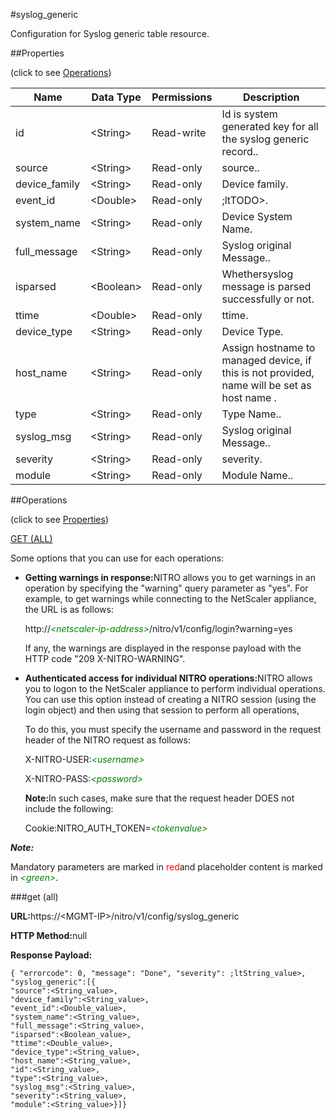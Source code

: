 #syslog_generic

Configuration for Syslog generic table resource.


##Properties 
<span>(click to see [Operations](#opera))</span>


<table><thead><tr><th>Name</th><th>Data Type</th><th>Permissions</th><th>Description</th></tr></thead><tbody><tr><td>id</td><td>&lt;String></td><td>Read-write</td><td>Id is system generated key for all the syslog generic record..</td></tr><tr><td>source</td><td>&lt;String></td><td>Read-only</td><td>source..</td></tr><tr><td>device_family</td><td>&lt;String></td><td>Read-only</td><td>Device family.</td></tr><tr><td>event_id</td><td>&lt;Double></td><td>Read-only</td><td>;ltTODO&gt;.</td></tr><tr><td>system_name</td><td>&lt;String></td><td>Read-only</td><td>Device System Name.</td></tr><tr><td>full_message</td><td>&lt;String></td><td>Read-only</td><td>Syslog original Message..</td></tr><tr><td>isparsed</td><td>&lt;Boolean></td><td>Read-only</td><td>Whethersyslog message is parsed successfully or not.</td></tr><tr><td>ttime</td><td>&lt;Double></td><td>Read-only</td><td>ttime.</td></tr><tr><td>device_type</td><td>&lt;String></td><td>Read-only</td><td>Device Type.</td></tr><tr><td>host_name</td><td>&lt;String></td><td>Read-only</td><td>Assign hostname to managed device, if this is not provided, name will be set as host name .</td></tr><tr><td>type</td><td>&lt;String></td><td>Read-only</td><td>Type Name..</td></tr><tr><td>syslog_msg</td><td>&lt;String></td><td>Read-only</td><td>Syslog original Message..</td></tr><tr><td>severity</td><td>&lt;String></td><td>Read-only</td><td>severity.</td></tr><tr><td>module</td><td>&lt;String></td><td>Read-only</td><td>Module Name..</td></tr></tbody></table>
##Operations 
<span>(click to see [Properties](#prope))</span>


[GET (ALL)](#get-)


Some options that you can use for each operations:
<ul><li><p><b>Getting warnings in response:</b>NITRO allows you to get warnings in an operation by specifying the "warning" query parameter as "yes". For example, to get warnings while connecting to the NetScaler appliance, the URL is as follows:</p><p>http://<span style="color:green;font-style:italic;">&lt;netscaler-ip-address&gt;</span>/nitro/v1/config/login?warning=yes</p><p>If any, the warnings are displayed in the response payload with the HTTP code "209 X-NITRO-WARNING".</p></li><li><p><b>Authenticated access for individual NITRO operations:</b>NITRO allows you to logon to the NetScaler appliance to perform individual operations. You can use this option instead of creating a NITRO session (using the login object) and then using that session to perform all operations,</p><p>To do this, you must specify the username and password in the request header of the NITRO request as follows:</p><p>X-NITRO-USER:<span style="color:green;font-style:italic;">&lt;username&gt;</span></p><p>X-NITRO-PASS:<span style="color:green;font-style:italic;">&lt;password&gt;</span></p><p><b>Note:</b>In such cases, make sure that the request header DOES not include the following:</p><p>Cookie:NITRO_AUTH_TOKEN=<span style="color:green;font-style:italic;">&lt;tokenvalue&gt;</span></p></li></ul>



***Note:*** 
Mandatory parameters are marked in <span style="color:#FF0000;">red</span>and placeholder content is marked in <span style="color:green;font-style:italic">&lt;green&gt;</span>.

###get (all)



<b>URL:</b>https://&lt;MGMT-IP&gt;/nitro/v1/config/syslog_generic
<b>HTTP Method:</b>null
<b>Response Payload: </b>```{ "errorcode": 0, "message": "Done", "severity": ;ltString_value>, "syslog_generic":[{"source":<String_value>,"device_family":<String_value>,"event_id":<Double_value>,"system_name":<String_value>,"full_message":<String_value>,"isparsed":<Boolean_value>,"ttime":<Double_value>,"device_type":<String_value>,"host_name":<String_value>,"id":<String_value>,"type":<String_value>,"syslog_msg":<String_value>,"severity":<String_value>,"module":<String_value>}]}```



